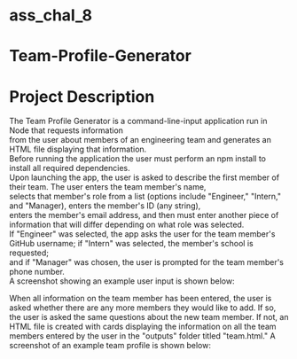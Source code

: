 # ass_chal_8
<h1> Team-Profile-Generator</h1>
<h1> Project Description</h1>
<p>  The Team Profile Generator is a command-line-input application run in Node that requests information<br/>
from the user about members of an engineering team and generates an HTML file displaying that information.<br/>
Before running the application the user must perform an npm install to install all required dependencies.<br/>
Upon launching the app, the user is asked to describe the first member of their team. The user enters the team member's name,<br/>
selects that member's role from a list (options include "Engineer," "Intern," and "Manager), enters the member's ID (any string),<br/>
enters the member's email address, and then must enter another piece of information that will differ depending on what role was selected.<br/>
If "Engineer" was selected, the app asks the user for the team member's GitHub username; if "Intern" was selected, the member's school is requested; <br/>
and if "Manager" was chosen, the user is prompted for the team member's phone number.<br/>
A screenshot showing an example user input is shown below:
  
  
  
  When all information on the team member has been entered, the user is asked whether there are any more members they would like to add. If so, the user is asked the same questions about the new team member. If not, an HTML file is created with cards displaying the information on all the team members entered by the user in the "outputs" folder titled "team.html." A screenshot of an example team profile is shown below:
  
  
</p>
